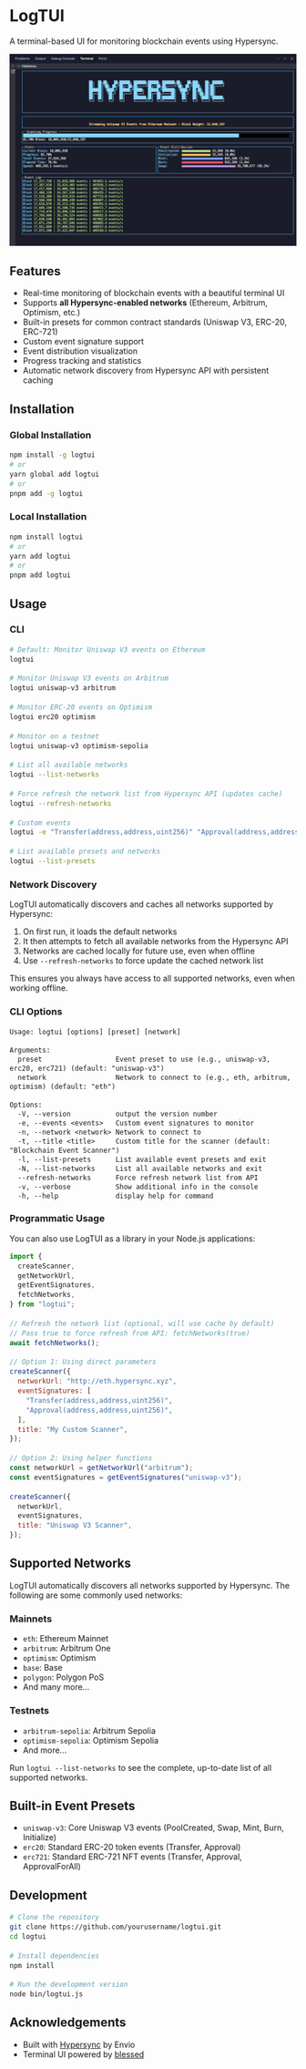 # LogTUI

A terminal-based UI for monitoring blockchain events using Hypersync.

![LogTUI gif](./hypersync.gif)

## Features

- Real-time monitoring of blockchain events with a beautiful terminal UI
- Supports **all Hypersync-enabled networks** (Ethereum, Arbitrum, Optimism, etc.)
- Built-in presets for common contract standards (Uniswap V3, ERC-20, ERC-721)
- Custom event signature support
- Event distribution visualization
- Progress tracking and statistics
- Automatic network discovery from Hypersync API with persistent caching

## Installation

### Global Installation

```bash
npm install -g logtui
# or
yarn global add logtui
# or
pnpm add -g logtui
```

### Local Installation

```bash
npm install logtui
# or
yarn add logtui
# or
pnpm add logtui
```

## Usage

### CLI

```bash
# Default: Monitor Uniswap V3 events on Ethereum
logtui

# Monitor Uniswap V3 events on Arbitrum
logtui uniswap-v3 arbitrum

# Monitor ERC-20 events on Optimism
logtui erc20 optimism

# Monitor on a testnet
logtui uniswap-v3 optimism-sepolia

# List all available networks
logtui --list-networks

# Force refresh the network list from Hypersync API (updates cache)
logtui --refresh-networks

# Custom events
logtui -e "Transfer(address,address,uint256)" "Approval(address,address,uint256)" -n eth

# List available presets and networks
logtui --list-presets
```

### Network Discovery

LogTUI automatically discovers and caches all networks supported by Hypersync:

1. On first run, it loads the default networks
2. It then attempts to fetch all available networks from the Hypersync API
3. Networks are cached locally for future use, even when offline
4. Use `--refresh-networks` to force update the cached network list

This ensures you always have access to all supported networks, even when working offline.

### CLI Options

```
Usage: logtui [options] [preset] [network]

Arguments:
  preset                  Event preset to use (e.g., uniswap-v3, erc20, erc721) (default: "uniswap-v3")
  network                 Network to connect to (e.g., eth, arbitrum, optimism) (default: "eth")

Options:
  -V, --version           output the version number
  -e, --events <events>   Custom event signatures to monitor
  -n, --network <network> Network to connect to
  -t, --title <title>     Custom title for the scanner (default: "Blockchain Event Scanner")
  -l, --list-presets      List available event presets and exit
  -N, --list-networks     List all available networks and exit
  --refresh-networks      Force refresh network list from API
  -v, --verbose           Show additional info in the console
  -h, --help              display help for command
```

### Programmatic Usage

You can also use LogTUI as a library in your Node.js applications:

```javascript
import {
  createScanner,
  getNetworkUrl,
  getEventSignatures,
  fetchNetworks,
} from "logtui";

// Refresh the network list (optional, will use cache by default)
// Pass true to force refresh from API: fetchNetworks(true)
await fetchNetworks();

// Option 1: Using direct parameters
createScanner({
  networkUrl: "http://eth.hypersync.xyz",
  eventSignatures: [
    "Transfer(address,address,uint256)",
    "Approval(address,address,uint256)",
  ],
  title: "My Custom Scanner",
});

// Option 2: Using helper functions
const networkUrl = getNetworkUrl("arbitrum");
const eventSignatures = getEventSignatures("uniswap-v3");

createScanner({
  networkUrl,
  eventSignatures,
  title: "Uniswap V3 Scanner",
});
```

## Supported Networks

LogTUI automatically discovers all networks supported by Hypersync. The following are some commonly used networks:

### Mainnets

- `eth`: Ethereum Mainnet
- `arbitrum`: Arbitrum One
- `optimism`: Optimism
- `base`: Base
- `polygon`: Polygon PoS
- And many more...

### Testnets

- `arbitrum-sepolia`: Arbitrum Sepolia
- `optimism-sepolia`: Optimism Sepolia
- And more...

Run `logtui --list-networks` to see the complete, up-to-date list of all supported networks.

## Built-in Event Presets

- `uniswap-v3`: Core Uniswap V3 events (PoolCreated, Swap, Mint, Burn, Initialize)
- `erc20`: Standard ERC-20 token events (Transfer, Approval)
- `erc721`: Standard ERC-721 NFT events (Transfer, Approval, ApprovalForAll)

## Development

```bash
# Clone the repository
git clone https://github.com/yourusername/logtui.git
cd logtui

# Install dependencies
npm install

# Run the development version
node bin/logtui.js
```

## Acknowledgements

- Built with [Hypersync](https://docs.envio.dev/docs/HyperIndex/overview) by Envio
- Terminal UI powered by [blessed](https://github.com/chjj/blessed)
